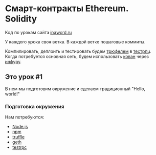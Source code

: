 # Смарт-контракты Ethereum. Solidity

Код по урокам сайта [inaword.ru](http://inaword.ru/smart-kontrakty/)

У каждого урока своя ветка. В каждой ветке пошаговые коммиты.

Компилировать, деплоить и тестировать будем [трюфелем](http://truffleframework.com/) в [тестрпц](https://github.com/ethereumjs/testrpc).
Когда потребуется основная сеть, будем использовать [кован](https://kovan.etherscan.io/) через [инфуру](https://infura.io/).

## Это урок #1

В нем мы подготовим окружение и сделаем традиционный "Hello, world!"


### Подготовка окружения

Нам потребуются:

* [Node.js](https://nodejs.org/en/)
* [npm](https://www.npmjs.com/get-npm)
* [truffle](http://truffleframework.com/)
* [geth](https://github.com/ethereum/go-ethereum/wiki/Building-Ethereum)
* [testrpc](https://github.com/ethereumjs/testrpc)


